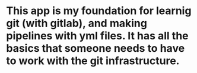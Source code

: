 # This app is my foundation for learnig git (with gitlab), and making pipelines with yml files. It has all the basics that someone needs to have to work with the git infrastructure.
